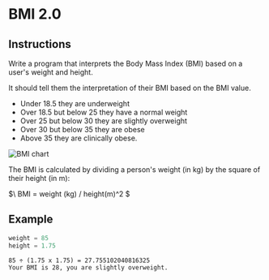 # BMI 2.0

## Instructions

Write a program that interprets the Body Mass Index (BMI) based on a user's weight and height.

It should tell them the interpretation of their BMI based on the BMI value.

- Under 18.5 they are underweight
- Over 18.5 but below 25 they have a normal weight
- Over 25 but below 30 they are slightly overweight
- Over 30 but below 35 they are obese
- Above 35 they are clinically obese.

![BMI chart](https://cdn.fs.teachablecdn.com/qTOp8afxSkGfU5YGYf36)

The BMI is calculated by dividing a person's weight (in kg) by the square of their height (in m):

$\ BMI = weight (kg) / height(m)^2 $

## Example

```python
weight = 85
height = 1.75
```

```
85 ÷ (1.75 x 1.75) = 27.755102040816325
Your BMI is 28, you are slightly overweight.
```
